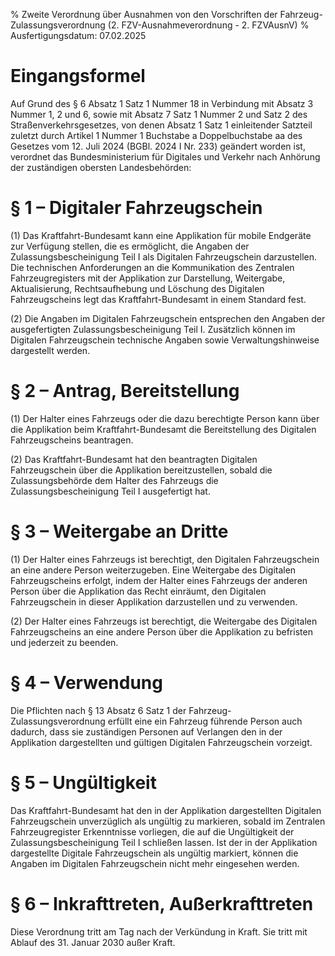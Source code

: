 % Zweite Verordnung über Ausnahmen von den Vorschriften der Fahrzeug-Zulassungsverordnung  (2. FZV-Ausnahmeverordnung - 2. FZVAusnV)
% Ausfertigungsdatum: 07.02.2025
 
# Eingangsformel

Auf Grund des § 6 Absatz 1 Satz 1 Nummer 18 in Verbindung mit Absatz 3 Nummer 1, 2 und 6, sowie mit Absatz 7 Satz 1 Nummer 2 und Satz 2 des Straßenverkehrsgesetzes, von denen Absatz 1 Satz 1 einleitender Satzteil zuletzt durch Artikel 1 Nummer 1 Buchstabe a Doppelbuchstabe aa des Gesetzes vom 12. Juli 2024 (BGBl. 2024 I Nr. 233) geändert worden ist, verordnet das Bundesministerium für Digitales und Verkehr nach Anhörung der zuständigen obersten Landesbehörden:

# § 1 – Digitaler Fahrzeugschein

(1) Das Kraftfahrt-Bundesamt kann eine Applikation für mobile Endgeräte zur Verfügung stellen, die es ermöglicht, die Angaben der Zulassungsbescheinigung Teil I als Digitalen Fahrzeugschein darzustellen. Die technischen Anforderungen an die Kommunikation des Zentralen Fahrzeugregisters mit der Applikation zur Darstellung, Weitergabe, Aktualisierung, Rechtsaufhebung und Löschung des Digitalen Fahrzeugscheins legt das Kraftfahrt-Bundesamt in einem Standard fest.

(2) Die Angaben im Digitalen Fahrzeugschein entsprechen den Angaben der ausgefertigten Zulassungsbescheinigung Teil I. Zusätzlich können im Digitalen Fahrzeugschein technische Angaben sowie Verwaltungshinweise dargestellt werden.

# § 2 – Antrag, Bereitstellung

(1) Der Halter eines Fahrzeugs oder die dazu berechtigte Person kann über die Applikation beim Kraftfahrt-Bundesamt die Bereitstellung des Digitalen Fahrzeugscheins beantragen.

(2) Das Kraftfahrt-Bundesamt hat den beantragten Digitalen Fahrzeugschein über die Applikation bereitzustellen, sobald die Zulassungsbehörde dem Halter des Fahrzeugs die Zulassungsbescheinigung Teil I ausgefertigt hat.

# § 3 – Weitergabe an Dritte

(1) Der Halter eines Fahrzeugs ist berechtigt, den Digitalen Fahrzeugschein an eine andere Person weiterzugeben. Eine Weitergabe des Digitalen Fahrzeugscheins erfolgt, indem der Halter eines Fahrzeugs der anderen Person über die Applikation das Recht einräumt, den Digitalen Fahrzeugschein in dieser Applikation darzustellen und zu verwenden.

(2) Der Halter eines Fahrzeugs ist berechtigt, die Weitergabe des Digitalen Fahrzeugscheins an eine andere Person über die Applikation zu befristen und jederzeit zu beenden.

# § 4 – Verwendung

Die Pflichten nach § 13 Absatz 6 Satz 1 der Fahrzeug-Zulassungsverordnung erfüllt eine ein Fahrzeug führende Person auch dadurch, dass sie zuständigen Personen auf Verlangen den in der Applikation dargestellten und gültigen Digitalen Fahrzeugschein vorzeigt.

# § 5 – Ungültigkeit

Das Kraftfahrt-Bundesamt hat den in der Applikation dargestellten Digitalen Fahrzeugschein unverzüglich als ungültig zu markieren, sobald im Zentralen Fahrzeugregister Erkenntnisse vorliegen, die auf die Ungültigkeit der Zulassungsbescheinigung Teil I schließen lassen. Ist der in der Applikation dargestellte Digitale Fahrzeugschein als ungültig markiert, können die Angaben im Digitalen Fahrzeugschein nicht mehr eingesehen werden.

# § 6 – Inkrafttreten, Außerkrafttreten

Diese Verordnung tritt am Tag nach der Verkündung in Kraft. Sie tritt mit Ablauf des 31. Januar 2030 außer Kraft.
